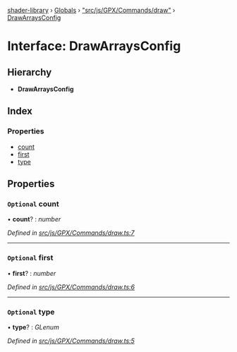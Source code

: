 [shader-library](../README.md) › [Globals](../globals.md) › ["src/js/GPX/Commands/draw"](../modules/_src_js_gpx_commands_draw_.md) › [DrawArraysConfig](_src_js_gpx_commands_draw_.drawarraysconfig.md)

# Interface: DrawArraysConfig

## Hierarchy

* **DrawArraysConfig**

## Index

### Properties

* [count](_src_js_gpx_commands_draw_.drawarraysconfig.md#optional-count)
* [first](_src_js_gpx_commands_draw_.drawarraysconfig.md#optional-first)
* [type](_src_js_gpx_commands_draw_.drawarraysconfig.md#optional-type)

## Properties

### `Optional` count

• **count**? : *number*

*Defined in [src/js/GPX/Commands/draw.ts:7](https://github.com/devjeetr/shader-lib-2/blob/83bd8e1/src/js/GPX/Commands/draw.ts#L7)*

___

### `Optional` first

• **first**? : *number*

*Defined in [src/js/GPX/Commands/draw.ts:6](https://github.com/devjeetr/shader-lib-2/blob/83bd8e1/src/js/GPX/Commands/draw.ts#L6)*

___

### `Optional` type

• **type**? : *GLenum*

*Defined in [src/js/GPX/Commands/draw.ts:5](https://github.com/devjeetr/shader-lib-2/blob/83bd8e1/src/js/GPX/Commands/draw.ts#L5)*
